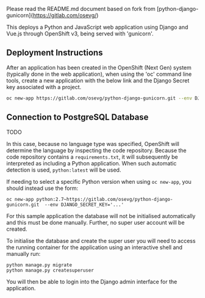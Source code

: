 Please read the README.md document based on fork from [python-django-gunicorn]{https://gitlab.com/osevg/)

This deploys a Python and JavaScript web application using Django and Vue.js through OpenShift v3, being served with 'gunicorn'.

## Deployment Instructions

After an application has been created in the OpenShift (Next Gen)  system (typically done in the web application), when using the 'oc' command line tools, create a new application with the below link and the Django Secret key associated with a project.
```bash
oc new-app https://gitlab.com/osevg/python-django-gunicorn.git --env DJANGO_SECRET_KEY='<key>' python:latest
```

## Connection to PostgreSQL Database
TODO



In this case, because no language type was specified, OpenShift will determine the language by inspecting the code repository. Because the code repository contains a ``requirements.txt``, it will subsequently be interpreted as including a Python application. When such automatic detection is used, ``python:latest`` will be used.

If needing to select a specific Python version when using ``oc new-app``, you should instead use the form:

```
oc new-app python:2.7~https://gitlab.com/osevg/python-django-gunicorn.git  --env DJANGO_SECRET_KEY='...'
```

For this sample application the database will not be initialised automatically and this must be done manually. Further, no super user account will be created.

To initialise the database and create the super user you will need to access the running container for the application using an interactive shell and manually run:

```
python manage.py migrate
python manage.py createsuperuser
```

You will then be able to login into the Django admin interface for the application.
